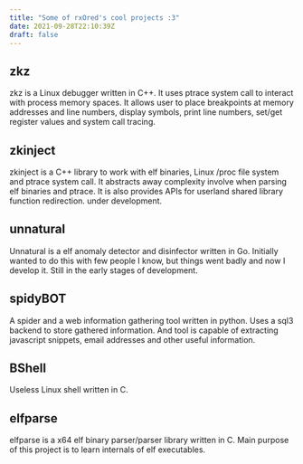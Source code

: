```yaml
---
title: "Some of rxOred's cool projects :3"
date: 2021-09-28T22:10:39Z
draft: false
---
```


## zkz

zkz is a Linux debugger written in C++. It uses ptrace system call to interact with process memory spaces.
It allows user to place breakpoints at memory addresses and line numbers, display symbols, print line numbers, set/get register values and system call tracing.

## zkinject

zkinject is a C++ library to work with elf binaries, Linux /proc file system and ptrace system call. It abstracts away complexity involve when parsing elf binaries and ptrace.
It is also provides APIs for userland shared library function redirection. under development.

## unnatural

Unnatural is a elf anomaly detector and disinfector written in Go. Initially wanted to do this with few people I know, but things went badly and now I develop it. Still in the early stages of development.

## spidyBOT

A spider and a web information gathering tool written in python. Uses a sql3 backend to store gathered information. And tool is capable of extracting javascript snippets, email addresses and other 
useful information.

## BShell

Useless Linux shell written in C.

## elfparse

elfparse is a x64 elf binary parser/parser library written in C. Main purpose of this project is to learn internals of elf executables.
